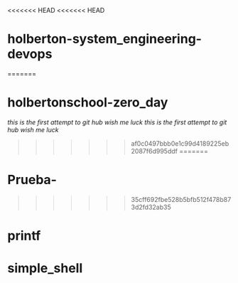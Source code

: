 <<<<<<< HEAD
<<<<<<< HEAD
# holberton-system_engineering-devops
=======
# holbertonschool-zero_day
*this is the first attempt to git hub wish me luck*
_this is the first attempt to git hub wish me luck_
>>>>>>> af0c0497bbb0e1c99d4189225eb2087f6d995ddf
=======
# Prueba-
>>>>>>> 35cff692fbe528b5bfb512f478b873d2fd32ab35
# printf
# simple_shell
